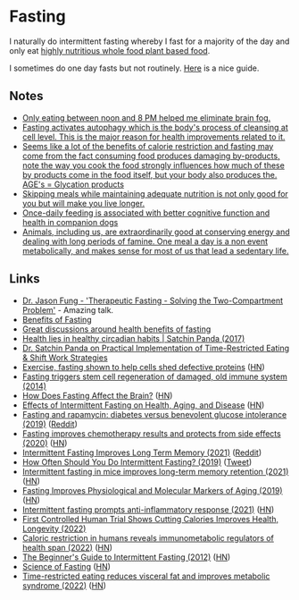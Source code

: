 # Fasting

I naturally do intermittent fasting whereby I fast for a majority of the day and only eat [highly nutritious whole food plant based food](foods.md).

I sometimes do one day fasts but not routinely. [Here](https://news.ycombinator.com/item?id=30625586) is a nice guide.

## Notes

- [Only eating between noon and 8 PM helped me eliminate brain fog.](https://news.ycombinator.com/item?id=16491083)
- [Fasting activates autophagy which is the body's process of cleansing at cell level. This is the major reason for health improvements related to it.](https://www.reddit.com/r/longevity/comments/8e3eov/is_there_actually_anything_out_on_the_market_that/)
- [Seems like a lot of the benefits of calorie restriction and fasting may come from the fact consuming food produces damaging by-products, note the way you cook the food strongly influences how much of these by products come in the food itself, but your body also produces the. AGE's = Glycation products](https://news.ycombinator.com/item?id=24854571)
- [Skipping meals while maintaining adequate nutrition is not only good for you but will make you live longer.](https://twitter.com/davidasinclair/status/1449719923337580545)
- [Once-daily feeding is associated with better cognitive function and health in companion dogs](https://twitter.com/mkaeberlein/status/1458933929319174148)
- [Animals, including us, are extraordinarily good at conserving energy and dealing with long periods of famine. One meal a day is a non event metabolically, and makes sense for most of us that lead a sedentary life.](https://news.ycombinator.com/item?id=31265086)

## Links

- [Dr. Jason Fung - 'Therapeutic Fasting - Solving the Two-Compartment Problem'](https://www.youtube.com/watch?v=tIuj-oMN-Fk&t=1018) - Amazing talk.
- [Benefits of Fasting](https://www.reddit.com/r/fasting/comments/8uuryw/is_there_any_scientific_evidence_for_detoxing/e1ihaxd/)
- [Great discussions around health benefits of fasting](https://www.reddit.com/r/fasting/comments/8bqdoe/for_anyone_that_is_interested_in_learning_more/dx9p5gu/)
- [Health lies in healthy circadian habits | Satchin Panda (2017)](https://www.youtube.com/watch?v=erBJuxVR7IE)
- [Dr. Satchin Panda on Practical Implementation of Time-Restricted Eating & Shift Work Strategies](https://www.youtube.com/watch?v=iywhaz5z0qs)
- [Exercise, fasting shown to help cells shed defective proteins](https://news.harvard.edu/gazette/story/2019/02/exercise-fasting-shown-to-help-cells-shed-defective-proteins/) ([HN](https://news.ycombinator.com/item?id=19247265))
- [Fasting triggers stem cell regeneration of damaged, old immune system (2014)](https://news.usc.edu/63669/fasting-triggers-stem-cell-regeneration-of-damaged-old-immune-system/)
- [How Does Fasting Affect the Brain?](http://www.brainfacts.org/thinking-sensing-and-behaving/diet-and-lifestyle/2018/how-does-fasting-affect-the-brain-071318) ([HN](https://news.ycombinator.com/item?id=19858732))
- [Effects of Intermittent Fasting on Health, Aging, and Disease](https://www.gwern.net/docs/longevity/2019-decabo.pdf) ([HN](https://news.ycombinator.com/item?id=21887905))
- [Fasting and rapamycin: diabetes versus benevolent glucose intolerance (2019)](https://www.nature.com/articles/s41419-019-1822-8) ([Reddit](https://www.reddit.com/r/longevity/comments/cprhpl/fasting_and_rapamycin_diabetes_versus_benevolent/))
- [Fasting improves chemotherapy results and protects from side effects (2020)](https://www.nature.com/articles/s41467-020-16138-3) ([HN](https://news.ycombinator.com/item?id=24480142))
- [Intermittent Fasting Improves Long Term Memory (2021)](https://neurosciencenews.com/intermittent-fasting-neurogenesis-memory-18522/) ([Reddit](https://www.reddit.com/r/EverythingScience/comments/np1mnv/intermittent_fasting_improves_long_term_memory/))
- [How Often Should You Do Intermittent Fasting? (2019)](https://www.youtube.com/watch?v=ZY0_GoROp6I) ([Tweet](https://twitter.com/IOHK_Charles/status/1407926703108902912))
- [Intermittent fasting in mice improves long-term memory retention (2021)](https://www.kcl.ac.uk/news/intermittent-fasting-in-mice-demonstrably-more-effective-at-promoting-long-term-memory-retention) ([HN](https://news.ycombinator.com/item?id=28768146))
- [Fasting Improves Physiological and Molecular Markers of Aging (2019)](https://www.cell.com/action/showPdf?pii=S1550-4131%2819%2930429-2) ([HN](https://news.ycombinator.com/item?id=29106941))
- [Intermittent fasting prompts anti-inflammatory response (2021)](https://academic.oup.com/ehjopen/article/1/2/oeab026/6363797) ([HN](https://news.ycombinator.com/item?id=29210352))
- [First Controlled Human Trial Shows Cutting Calories Improves Health, Longevity (2022)](https://www.reddit.com/r/Futurology/comments/sz7v8h/first_controlled_human_trial_shows_cutting/hy2uolo/)
- [Caloric restriction in humans reveals immunometabolic regulators of health span (2022)](https://www.science.org/doi/10.1126/science.abg7292) ([HN](https://news.ycombinator.com/item?id=30450307))
- [The Beginner's Guide to Intermittent Fasting (2012)](https://jamesclear.com/the-beginners-guide-to-intermittent-fasting) ([HN](https://news.ycombinator.com/item?id=30625586))
- [Science of Fasting](https://spyderdoc.substack.com/p/doctors-heart-series-part-6-science) ([HN](https://news.ycombinator.com/item?id=31265086))
- [Time-restricted eating reduces visceral fat and improves metabolic syndrome (2022)](<https://www.cell.com/cell-reports-medicine/fulltext/S2666-3791(22)00332-9>) ([HN](https://news.ycombinator.com/item?id=33161267))
